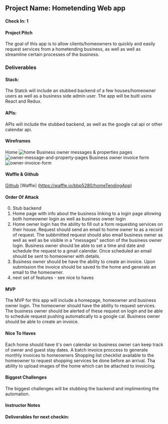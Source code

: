 
## Project Name: Hometending Web app

#### Check In: 1

#### Project Pitch
The goal of this app is to allow clients/homeowners to quickly and easily request services from a hometending business, as well as well as streamline certain processes of the business. 

### Deliverables

#### Stack:
The Statck will include an stubbed backend of a few houses/homeowner users as well as a business side admin user.
The app will be buitl usins React and Redux. 

#### APIs:
APIs will include the stubbed backend, as well as the google cal api or other calendar api. 

#### Wireframes
Home
![home](https://user-images.githubusercontent.com/26842728/32000772-08ec3790-b955-11e7-83f9-191a1d8b81f0.jpg)
Business owner messages & properties pages
![owner-message-and-property-pages](https://user-images.githubusercontent.com/26842728/32000815-2b77dbde-b955-11e7-8ab8-92e0787c2f23.jpg)
Business owner invoice form
![owner-invoice-form](https://user-images.githubusercontent.com/26842728/32000910-6b424db2-b955-11e7-9933-b1b841446e8f.jpg)

#### Waffle & Github
[Github](https://github.com/bbp5280/homeTendingApp) 
[Waffle] (https://waffle.io/bbp5280/homeTendingApp)

#### Order Of Attack
0. Stub backend
1. Home page with info about the business linking to a login page allowing both homeowner login as well as business owner login
2. Home owner login has the ability to fill out a form requesting services on their house. Request should send an email to home owner to as a record of request. The subbmitted request should also email business owner as well as well as be visible in a "messages" section of the business owner login. Business owner should be able to set a time and date and schedule the request to a gmail calendar. Once scheduled an email should be sent to homeowner with details. 
3. Business owner should be have the ability to create an invoice. Upon submission the invoice should be saved to the home and generate an email to the homeowner. 
4. next set of features - see nice to haves

#### MVP
The MVP for this app will include a homepage, homeowner and business owner login. The homeowner should have the ability to request services. The business owner should be alerted of these request on login and be able to schedule request pushing automatically to a google cal. Business owner should be able to create an invoice. 

#### Nice To Haves
Each home should have it's own calendar so business owner can keep track of owner and guest stay dates.
A batch invoice proccess to generate monthly invoices to homeowners
Shopping list checklist available to the homeowner to request shopping services be done before an arrival. 
Tha ability to upload images of the home which can be attached to invoicing. 

#### Biggest Challenges
The biggest challenges will be stubbing the backend and implimenting the automation. 

#### Instructor Notes

#### Deliverables for next checkin:
